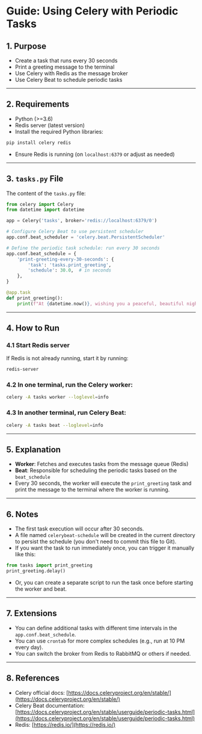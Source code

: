 # Guide: Using Celery with Periodic Tasks

## 1. Purpose

* Create a task that runs every 30 seconds
* Print a greeting message to the terminal
* Use Celery with Redis as the message broker
* Use Celery Beat to schedule periodic tasks

---

## 2. Requirements

* Python (>=3.6)
* Redis server (latest version)
* Install the required Python libraries:

```bash
pip install celery redis
```

* Ensure Redis is running (on `localhost:6379` or adjust as needed)

---

## 3. `tasks.py` File

The content of the `tasks.py` file:

```python
from celery import Celery
from datetime import datetime

app = Celery('tasks', broker='redis://localhost:6379/0')

# Configure Celery Beat to use persistent scheduler
app.conf.beat_scheduler = 'celery.beat.PersistentScheduler'

# Define the periodic task schedule: run every 30 seconds
app.conf.beat_schedule = {
    'print-greeting-every-30-seconds': {
        'task': 'tasks.print_greeting',
        'schedule': 30.0,  # in seconds
    },
}

@app.task
def print_greeting():
    print(f"At {datetime.now()}, wishing you a peaceful, beautiful night full of good luck!")
```

---

## 4. How to Run

### 4.1 Start Redis server

If Redis is not already running, start it by running:

```bash
redis-server
```

### 4.2 In one terminal, run the Celery worker:

```bash
celery -A tasks worker --loglevel=info
```

### 4.3 In another terminal, run Celery Beat:

```bash
celery -A tasks beat --loglevel=info
```

---

## 5. Explanation

* **Worker**: Fetches and executes tasks from the message queue (Redis)
* **Beat**: Responsible for scheduling the periodic tasks based on the `beat_schedule`
* Every 30 seconds, the worker will execute the `print_greeting` task and print the message to the terminal where the worker is running.

---

## 6. Notes

* The first task execution will occur after 30 seconds.
* A file named `celerybeat-schedule` will be created in the current directory to persist the schedule (you don't need to commit this file to Git).
* If you want the task to run immediately once, you can trigger it manually like this:

```python
from tasks import print_greeting
print_greeting.delay()
```

* Or, you can create a separate script to run the task once before starting the worker and beat.

---

## 7. Extensions

* You can define additional tasks with different time intervals in the `app.conf.beat_schedule`.
* You can use `crontab` for more complex schedules (e.g., run at 10 PM every day).
* You can switch the broker from Redis to RabbitMQ or others if needed.

---

## 8. References

* Celery official docs: [https://docs.celeryproject.org/en/stable/](https://docs.celeryproject.org/en/stable/)
* Celery Beat documentation: [https://docs.celeryproject.org/en/stable/userguide/periodic-tasks.html](https://docs.celeryproject.org/en/stable/userguide/periodic-tasks.html)
* Redis: [https://redis.io/](https://redis.io/)
